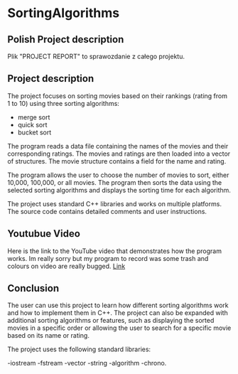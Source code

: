 # SortingAlgorithms
## Polish Project description
Plik "PROJECT REPORT" to sprawozdanie z całego projektu.

## Project description 
The project focuses on sorting movies based on their rankings (rating from 1 to 10) using three sorting algorithms: 
 - merge sort
 - quick sort 
 - bucket sort
 
 The program reads a data file containing the names of the movies and their corresponding ratings. The movies and ratings are then loaded into a vector of structures. 
 The movie structure contains a field for the name and rating.

The program allows the user to choose the number of movies to sort, either 10,000, 100,000, or all movies. The program then sorts the data using the selected sorting algorithms and displays the sorting time for each algorithm.

The project uses standard C++ libraries and works on multiple platforms. The source code contains detailed comments and user instructions.

## Youtubue Video 
Here is the link to the YouTube video that demonstrates how the program works.
Im really sorry but my program to record was some trash and colours on video are really bugged. [Link](https://www.youtube.com/watch?v=Eue6SCw7kSs&ab_channel=MarcinCichocki)

## Conclusion 
The user can use this project to learn how different sorting algorithms work and how to implement them in C++. 
The project can also be expanded with additional sorting algorithms or features, such as displaying the sorted movies in a specific order or allowing the user to search for a specific movie based on its name or rating.

The project uses the following standard libraries:

-iostream
-fstream
-vector
-string
-algorithm
-chrono.

